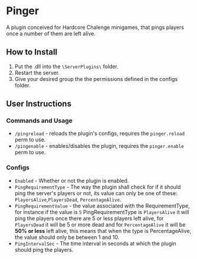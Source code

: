 # Pinger
A plugin conceived for Hardcore Chalenge minigames, that pings players once a number of them are left alive.

## How to Install
1. Put the .dll into the `\ServerPlugins\` folder.
2. Restart the server.
3. Give your desired group the the permissions defined in the configs folder.

## User Instructions
### Commands and Usage
- `/pingreload` - reloads the plugin's configs, requires the `pinger.reload` perm to use.
- `/pingenable` - enables/disables the plugin, requires the `pinger.enable` perm to use.

### Configs
- `Enabled` - Whether or not the plugin is enabled.
- `PingRequirementType` - The way the plugin shall check for if it should ping the server's players or not, its value can only be one of these: `PlayersAlive`,`PlayersDead`, `PercentageAlive`.
- `PingRequirementValue` - the value associated with the RequirementType, for instance if the value is `5` PingRequirementType is `PlayersAlive` it will ping the players once there are 5 or less players left alive, for `PlayersDead` it will be 5 or more dead and for `PercentageAlive` it will be **50% or less** left alive, this means that when the type is PercentageAlive, the value should only be between 1 and 10.
- `PingIntervalSec` - The time interval in seconds at which the plugin should ping the players.

